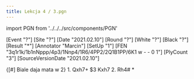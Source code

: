 ```yaml
---
title: Lekcja 4 / 3.pgn
---
```


import PGN from '../../../src/components/PGN'

<PGN>
﻿[Event "?"]
[Site "?"]
[Date "2021.02.10"]
[Round "?"]
[White "?"]
[Black "?"]
[Result "*"]
[Annotator "Marcin"]
[SetUp "1"]
[FEN "3q1r1k/1b1nNppp/4p3/1Nnp4/1R6/4PP2/2Q1B1PP/6K1 w - - 0 1"]
[PlyCount "3"]
[SourceVersionDate "2021.02.10"]

 {[#] Biale daja mata w 2} 1. Qxh7+ $3 Kxh7 2. Rh4# *


</PGN>
